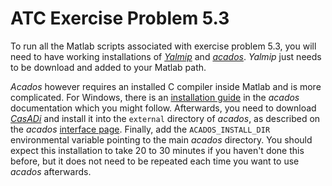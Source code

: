 # ATC Exercise Problem 5.3

To run all the Matlab scripts associated with exercise problem 5.3, you will need to have working installations of [_Yalmip_](https://yalmip.github.io/) and [_acados_](https://github.com/acados/acados).
_Yalmip_ just needs to be download and added to your Matlab path.

_Acados_ however requires an installed C compiler inside Matlab and is more complicated.
For Windows, there is an [installation guide](https://docs.acados.org/installation/index.html#windows-for-use-with-matlab) in the _acados_ documentation which you might follow.
Afterwards, you need to download [_CasADi_](https://web.casadi.org/) and install it into the `external` directory of _acados_, as described on the _acados_ [interface page](https://docs.acados.org/matlab_octave_interface/index.html#setup-casadi).
Finally, add the `ACADOS_INSTALL_DIR` environmental variable pointing to the main _acados_ directory.
You should expect this installation to take 20 to 30 minutes if you haven't done this before, but it does not need to be repeated each time you want to use _acados_ afterwards.
